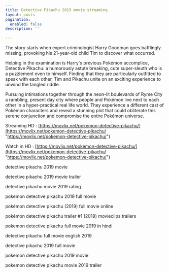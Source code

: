 ```yaml
---
title: Detective Pikachu 2019 movie streaming
layout: posts
pagination:
  enabled: false
description: ''

---
```

The story starts when expert criminologist Harry Goodman goes bafflingly missing, provoking his 21-year-old child Tim to discover what occurred. 

Helping in the examination is Harry's previous Pokémon accomplice, Detective Pikachu: a humorously astute breaking, cute super-sleuth who is a puzzlement even to himself. Finding that they are particularly outfitted to speak with each other, Tim and Pikachu unite on an exciting experience to unwind the tangled riddle. 

Pursuing intimations together through the neon-lit boulevards of Ryme City a rambling, present day city where people and Pokémon live next to each other in a hyper-practical real life world. They experience a different cast of Pokémon characters and reveal a stunning plot that could obliterate this serene conjunction and compromise the entire Pokémon universe.

Streaming HD : [https://movlix.net/pokemon-detective-pikachu/](https://movlix.net/pokemon-detective-pikachu/ "https://movlix.net/pokemon-detective-pikachu/")

Watch in HD : [https://movlix.net/pokemon-detective-pikachu/](https://movlix.net/pokemon-detective-pikachu/ "https://movlix.net/pokemon-detective-pikachu/")

detective pikachu 2019 movie

detective pikachu 2019 movie trailer

detective pikachu movie 2019 rating

pokemon detective pikachu 2019 full movie

pokémon detective pikachu (2019) full movie online

pokémon detective pikachu trailer #1 (2019) movieclips trailers

pokemon detective pikachu full movie 2019 in hindi

detective pikachu full movie english 2019

detective pikachu 2019 full movie

pokemon detective pikachu 2019 movie

pokemon detective pikachu movie 2019 trailer
